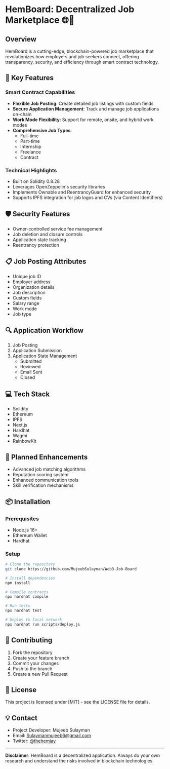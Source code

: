 # HemBoard: Decentralized Job Marketplace 🌐💼

## Overview
HemBoard is a cutting-edge, blockchain-powered job marketplace that revolutionizes how employers and job seekers connect, offering transparency, security, and efficiency through smart contract technology.

## 🚀 Key Features

### Smart Contract Capabilities
- **Flexible Job Posting**: Create detailed job listings with custom fields
- **Secure Application Management**: Track and manage job applications on-chain
- **Work Mode Flexibility**: Support for remote, onsite, and hybrid work modes
- **Comprehensive Job Types**: 
  - Full-time
  - Part-time
  - Internship
  - Freelance
  - Contract

### Technical Highlights
- Built on Solidity 0.8.28
- Leverages OpenZeppelin's security libraries
- Implements Ownable and ReentrancyGuard for enhanced security
- Supports IPFS integration for job logos and CVs (via Content Identifiers)

## 🛡️ Security Features
- Owner-controlled service fee management
- Job deletion and closure controls
- Application state tracking
- Reentrancy protection

## 📋 Job Posting Attributes
- Unique job ID
- Employer address
- Organization details
- Job description
- Custom fields
- Salary range
- Work mode
- Job type

## 🔍 Application Workflow
1. Job Posting
2. Application Submission
3. Application State Management
   - Submitted
   - Reviewed
   - Email Sent
   - Closed

## 💻 Tech Stack
- Solidity
- Ethereum
- IPFS
- Next.js
- Hardhat
- Wagmi
- RainbowKit

## 🚧 Planned Enhancements
- Advanced job matching algorithms
- Reputation scoring system
- Enhanced communication tools
- Skill verification mechanisms

## 📦 Installation

### Prerequisites
- Node.js 16+
- Ethereum Wallet
- Hardhat

### Setup
```bash
# Clone the repository
git clone https://github.com/MujeebSulayman/Web3-Job-Board

# Install dependencies
npm install

# Compile contracts
npx hardhat compile

# Run tests
npx hardhat test

# Deploy to local network
npx hardhat run scripts/deploy.js
```

## 🤝 Contributing
1. Fork the repository
2. Create your feature branch
3. Commit your changes
4. Push to the branch
5. Create a new Pull Request

## 📄 License
This project is licensed under [MIT] - see the LICENSE file for details.

## 💡 Contact
- Project Developer: Mujeeb Sulayman
- Email: Sulaymanmujeeb6@gmail.com
- Twitter: [@thehemjay](https://x.com/thehemjay)

---

**Disclaimer**: HemBoard is a decentralized application. Always do your own research and understand the risks involved in blockchain technologies.